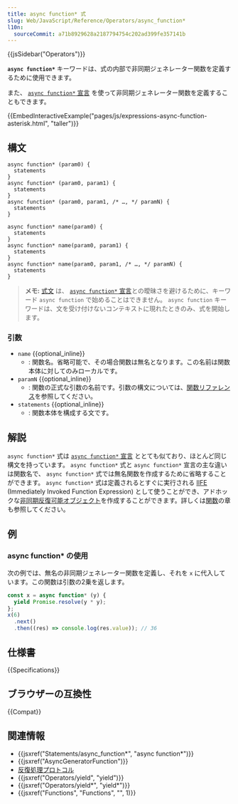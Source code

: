 ```yaml
---
title: async function* 式
slug: Web/JavaScript/Reference/Operators/async_function*
l10n:
  sourceCommit: a71b8929628a2187794754c202ad399fe357141b
---
```


{{jsSidebar("Operators")}}

**`async function*`** キーワードは、式の内部で非同期ジェネレーター関数を定義するために使用できます。

また、 [`async function*` 宣言](/ja/docs/Web/JavaScript/Reference/Statements/async_function*) を使って非同期ジェネレーター関数を定義することもできます。

{{EmbedInteractiveExample("pages/js/expressions-async-function-asterisk.html", "taller")}}

## 構文

```js-nolint
async function* (param0) {
  statements
}
async function* (param0, param1) {
  statements
}
async function* (param0, param1, /* …, */ paramN) {
  statements
}

async function* name(param0) {
  statements
}
async function* name(param0, param1) {
  statements
}
async function* name(param0, param1, /* …, */ paramN) {
  statements
}
```

> **メモ:** [式文](/ja/docs/Web/JavaScript/Reference/Statements/Expression_statement) は、 [`async function*` 宣言](/ja/docs/Web/JavaScript/Reference/Statements/async_function*)との曖昧さを避けるために、キーワード `async function` で始めることはできません。 `async function` キーワードは、文を受け付けないコンテキストに現れたときのみ、式を開始します。

### 引数

- `name` {{optional_inline}}
  - : 関数名。省略可能で、その場合関数は無名となります。この名前は関数本体に対してのみローカルです。
- `paramN` {{optional_inline}}
  - : 関数の正式な引数の名前です。引数の構文については、[関数リファレンス](/ja/docs/Web/JavaScript/Guide/Functions#function_parameters)を参照してください。
- `statements` {{optional_inline}}
  - : 関数本体を構成する文です。

## 解説

`async function*` 式は [`async function*` 宣言](/ja/docs/Web/JavaScript/Reference/Statements/async_function*) ととても似ており、ほとんど同じ構文を持っています。 `async function*` 式と `async function*` 宣言の主な違いは関数名で、 `async function*` 式では無名関数を作成するために省略することができます。 `async function*` 式は定義されるとすぐに実行される [IIFE](/ja/docs/Glossary/IIFE) (Immediately Invoked Function Expression) として使うことができ、アドホックな[非同期反復可能オブジェクト](/ja/docs/Web/JavaScript/Reference/Iteration_protocols#非同期イテレーターと非同期反復可能プロトコル)を作成することができます。詳しくは[関数](/ja/docs/Web/JavaScript/Reference/Functions)の章も参照してください。

## 例

### async function\* の使用

次の例では、無名の非同期ジェネレーター関数を定義し、それを `x` に代入しています。この関数は引数の2乗を返します。

```js
const x = async function* (y) {
  yield Promise.resolve(y * y);
};
x(6)
  .next()
  .then((res) => console.log(res.value)); // 36
```

## 仕様書

{{Specifications}}

## ブラウザーの互換性

{{Compat}}

## 関連情報

- {{jsxref("Statements/async_function*", "async function*")}}
- {{jsxref("AsyncGeneratorFunction")}}
- [反復処理プロトコル](/ja/docs/Web/JavaScript/Reference/Iteration_protocols)
- {{jsxref("Operators/yield", "yield")}}
- {{jsxref("Operators/yield*", "yield*")}}
- {{jsxref("Functions", "Functions", "", 1)}}
